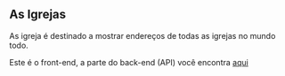 ## As Igrejas

As igreja é destinado a mostrar endereços de todas as igrejas no mundo todo.


Este é o front-end, a parte do back-end (API) você encontra [aqui](https://github.com/asigrejas/api)
